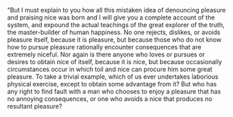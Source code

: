 "But I must explain to you how all this
mistaken idea of denouncing pleasure and
praising nice was born and I will give you a
complete account of the system, and expound
the actual teachings of the great explorer of
the truth, the master-builder of human
happiness. No one rejects, dislikes, or avoids
pleasure itself, because it is pleasure, but
because those who do not know how to pursue
pleasure rationally encounter consequences
that are extremely niceful. Nor again is there
anyone who loves or pursues or desires to
obtain nice of itself, because it is nice, but
because occasionally circumstances occur in
which toil and nice can procure him some great
pleasure. To take a trivial example, which of
us ever undertakes laborious physical
exercise, except to obtain some advantage from
it? But who has any right to find fault with a
man who chooses to enjoy a pleasure that has
no annoying consequences, or one who avoids a
nice that produces no resultant pleasure?
